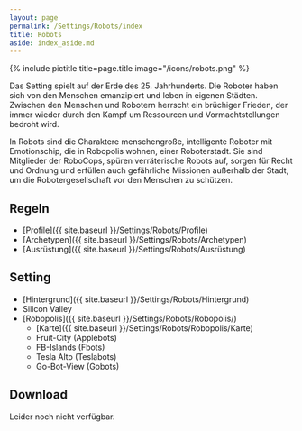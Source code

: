 ```yaml
---
layout: page
permalink: /Settings/Robots/index
title: Robots
aside: index_aside.md
---
```

{% include pictitle title=page.title image="/icons/robots.png" %}

Das Setting spielt auf der Erde des 25. Jahrhunderts. Die Roboter haben sich von den Menschen emanzipiert und leben in eigenen Städten. Zwischen den Menschen und Robotern herrscht ein brüchiger Frieden, der immer wieder durch den Kampf um Ressourcen und Vormachtstellungen bedroht wird.

In Robots sind die Charaktere menschengroße, intelligente Roboter mit Emotionschip, die in Robopolis wohnen, einer Roboterstadt. Sie sind Mitglieder der RoboCops, spüren verräterische Robots auf, sorgen für Recht und Ordnung und erfüllen auch gefährliche Missionen außerhalb der Stadt, um die Robotergesellschaft vor den Menschen zu schützen.

## Regeln

- [Profile]({{ site.baseurl }}/Settings/Robots/Profile)
- [Archetypen]({{ site.baseurl }}/Settings/Robots/Archetypen)
- [Ausrüstung]({{ site.baseurl }}/Settings/Robots/Ausrüstung)

## Setting

- [Hintergrund]({{ site.baseurl }}/Settings/Robots/Hintergrund)
- Silicon Valley
- [Robopolis]({{ site.baseurl }}/Settings/Robots/Robopolis/)
  - [Karte]({{ site.baseurl }}/Settings/Robots/Robopolis/Karte)
  - Fruit-City (Applebots)
  - FB-Islands (Fbots)
  - Tesla Alto (Teslabots)
  - Go-Bot-View (Gobots)

## Download

Leider noch nicht verfügbar.
